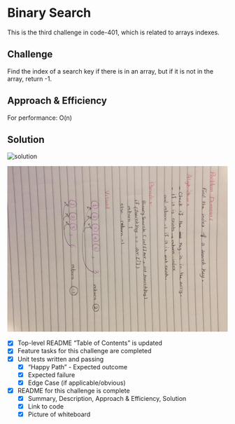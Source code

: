 # Binary Search

This is the third challenge in code-401, which is related to arrays indexes.

## Challenge
Find the index of a search key if there is in an array, but if it is not in the array, return -1.

## Approach & Efficiency
For performance: O(n)

## Solution

![solution](https://github.com/Aseel-Banna/data-structures-and-algorithms/blob/main/challenges/assets/array-binary-search.png)

![whiteboard](https://github.com/Aseel-Banna/data-structures-and-algorithms/blob/main/challenges/assets/whiteboard03.jpeg)

- [X] Top-level README “Table of Contents” is updated
- [X] Feature tasks for this challenge are completed
- [X] Unit tests written and passing
  - [X] “Happy Path” - Expected outcome
  - [X] Expected failure
  - [X] Edge Case (if applicable/obvious)
- [X] README for this challenge is complete
  - [X] Summary, Description, Approach & Efficiency, Solution
  - [X] Link to code
  - [X] Picture of whiteboard